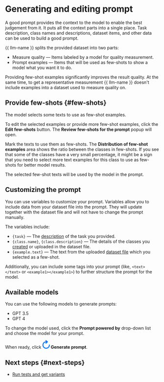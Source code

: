 # Generating and editing prompt

A good prompt provides the context to the model to enable the best judgement from it. It puts all the context parts into a single place. Task description, class names and descriptions, dataset items, and other data can be used to build a good prompt.

{{ llm-name }} splits the provided dataset into two parts:

- Measure quality — Items labeled by a model for quality measurement.
- Prompt examples — Items that will be used as few-shots to show a model what you want it to do.

Providing few-shot examples significantly improves the result quality. At the same time, to get a representative measurement {{ llm-name }} doesn't include examples into a dataset used to measure quality on.

## Provide few-shots {#few-shots}

The model selects some texts to use as few-shot examples.

To edit the selected examples or provide more few-shot examples, click the **Edit few-shots** button. The **Review few-shots for the prompt** popup will open.

Mark the texts to use them as few-shots. The **Distribution of few-shot examples** area shows the ratio between the classes in few-shots. If you see that some of the classes have a very small percentage, it might be a sign that you need to select more text examples for this class to use as few-shots for better model results.

The selected few-shot texts will be used by the model in the prompt.

## Customizing the prompt

You can use variables to customize your prompt. Variables allow you to include data from your dataset file into the prompt. They will update together with the dataset file and will not have to change the prompt manually.

The variables include:

- `{task}` — The [description](task-description.md) of the task you provided.
- `{class.name}`, `{class.description}` — The details of the classes you [created](classes.md) or uploaded in the dataset file.
- `{example.text}` — The text from the uploaded [dataset file](dataset.md) which you selected as a few-shot.

Additionally, you can include some tags into your prompt (like, `<text></text>` or `<example1></example1>`) to further structure the prompt for the model.

## Available models

You can use the following models to generate prompts:

- GPT 3.5
- GPT 4

To change the model used, click the **Prompt powered by** drop-down list and choose the model for your prompt.

When ready, click **![Generate prompt](_images/reload.svg) Generate prompt**.

## Next steps {#next-steps}

- [Run tests and get variants](variants.md)